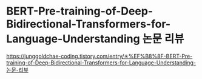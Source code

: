 # BERT-Pre-training-of-Deep-Bidirectional-Transformers-for-Language-Understanding 논문 리뷰

https://junggoldchae-coding.tistory.com/entry/✳%EF%B8%8F-BERT-Pre-training-of-Deep-Bidirectional-Transformers-for-Language-Understanding-논문-리뷰